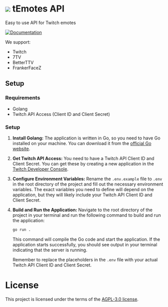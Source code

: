 #  ![](https://emotes.adamcy.pl/v1/channel/adiq/emotes/7tv/proxy?emote=Harambe&size=1x) tEmotes API
 
Easy to use API for Twitch emotes

[![Documentation](https://img.shields.io/badge/docs-see_how_to_use-brightgreen?style=for-the-badge&logo=readthedocs)](https://adiq.stoplight.io/docs/temotes/YXBpOjMyNjU2ODIx-t-emotes-api)

We support:
* Twitch
* 7TV
* BetterTTV
* FrankerFaceZ

## Setup

### Requirements

* Golang
* Twitch API Access (Client ID and Client Secret)

### Setup

1. **Install Golang:** The application is written in Go, so you need to have Go installed on your machine. You can download it from the [official Go website](https://golang.org/dl/).

2. **Get Twitch API Access:** You need to have a Twitch API Client ID and Client Secret. You can get these by creating a new application in the [Twitch Developer Console](https://dev.twitch.tv/console).

3. **Configure Environment Variables:** Rename the `.env.example` file to `.env` in the root directory of the project and fill out the necessary environment variables. The exact variables you need to define will depend on the application, but they will likely include your Twitch API Client ID and Client Secret.

4. **Build and Run the Application:** Navigate to the root directory of the project in your terminal and run the following command to build and run the application:

    ```sh
    go run .
    ```

    This command will compile the Go code and start the application. If the application starts successfully, you should see output in your terminal indicating that the server is running.

    Remember to replace the placeholders in the `.env` file with your actual Twitch API Client ID and Client Secret.


# License

This project is licensed under the terms of the [AGPL-3.0 license](agpl-3.0.md).
